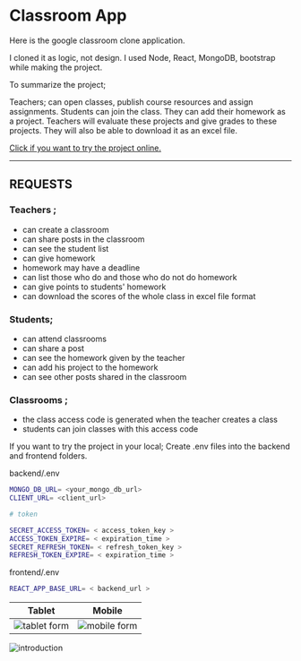 # Classroom App

Here is the google classroom clone application.

I cloned it as logic, not design.
I used Node, React, MongoDB, bootstrap while making the project.

To summarize the project;

Teachers; can open classes, publish course resources and assign assignments.
Students can join the class. They can add their homework as a project.
Teachers will evaluate these projects and give grades to these projects. They will also be able to download it as an excel file.

[Click if you want to try the project online.](https://google-classroom-app.netlify.app/)

---

## REQUESTS

### Teachers ;

- can create a classroom
- can share posts in the classroom
- can see the student list
- can give homework
- homework may have a deadline
- can list those who do and those who do not do homework
- can give points to students' homework
- can download the scores of the whole class in excel file format

### Students;

- can attend classrooms
- can share a post
- can see the homework given by the teacher
- can add his project to the homework
- can see other posts shared in the classroom

### Classrooms ;

- the class access code is generated when the teacher creates a class
- students can join classes with this access code

If you want to try the project in your local;
Create .env files into the backend and frontend folders.

backend/.env

```bash
MONGO_DB_URL= <your_mongo_db_url>
CLIENT_URL= <client_url>

# token

SECRET_ACCESS_TOKEN= < access_token_key >
ACCESS_TOKEN_EXPIRE= < expiration_time >
SECRET_REFRESH_TOKEN= < refresh_token_key >
REFRESH_TOKEN_EXPIRE= < expiration_time >
```

frontend/.env

```bash
REACT_APP_BASE_URL= < backend_url >
```

| Tablet                                         | Mobile                                        |
| ---------------------------------------------- | --------------------------------------------- |
| ![tablet form](./forReadme/tablet-general.gif) | ![mobile form](./forReadme/mobil-general.gif) |

![introduction](./forReadme/New%20video.gif)

